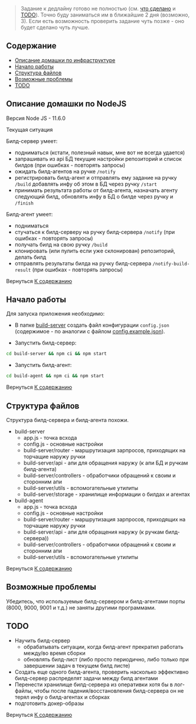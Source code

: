 > Задание к дедлайну готово не полностью (см. [что сделано](#about) и [TODO](#todo)). Точно буду заниматься им в ближайшие 2 дня (возможно, 3). Если есть возможность проверить задание чуть позже - оно будет сделано чуть лучше.

## Содержание  <a name = "content_table"></a>

- [Описание домашки по инфраструктуре](#about)
- [Начало работы](#getting_started)
- [Структура файлов](#file_tree)
- [Возможные проблемы](#problems)
- [TODO](#todo)

## Описание домашки по NodeJS <a name = "about"></a>

Версия Node JS - 11.6.0

Текущая ситуация 

Билд-сервер умеет:
 - подниматься (кстати, полезный навык, мне вот не всегда удается)
 - запрашивать из api БД текущие настройки репозиторий и список билдов (при ошибках -  повторять запросы)
 - ожидать билд-агентов на ручке `/notify`
 - регистрировать билд-агент и отправлять ему задание на ручку `/build` добавлять инфу об этом в БД через ручку `/start`
 - принимать результата работы от билд-агента, назначать агенту следующий билд, обновлять инфу в БД о билде через ручку и `/finish`

Билд-агент умеет: 
 - подниматься 
 - стучаться к билд-серверу на ручку билд-сервера `/notify` (при ошибках - повторять запросы)
 - получать билд на свою ручку `/build`
 - клонировать (или пулить если уже склонирован) репозиторий, делать билд
 - отправлять результаты билда на ручку билд-сервера `/notify-build-result` (при ошибках - повторять запросы)

Вернуться [К содержанию](#content_table)

## Начало работы <a name = "getting_started"></a>

Для запуска приложения необходимо:
- В папке [build-server](build-server) создать файл конфигурации `config.json` (содержимое - по аналогии с файлом [config.example.json](build-server/config.example.json)).

- Запустить билд-сервер:
```bash
cd build-server && npm ci && npm start
```

- Запустить билд-агент:
```bash
cd build-agent && npm ci && npm start
```

Вернуться [К содержанию](#content_table)

## Структура файлов <a name = "file_tree"></a>

Структура билд-сервера и билд-агента похожи.
- build-server
    - app.js - точка всхода
    - config.js - основные настройки
    - build-server/router - маршрутизация зарпросов, приходящих на торчащие наружу ручки
    - build-server/api - апи для обращения наружу (к апи БД и ручкам билд-агента)
    - build-server/controllers - обработчики обращений к своим и сторонним апи
    - build-server/utils - вспомогательные утилиты
    - build-server/storage - хранилище информации о билдах и агентах
- build-agent
    - app.js - точка всхода
    - config.js - основные настройки
    - build-server/router - маршрутизация зарпросов, приходящих на торчащие наружу ручки
    - build-server/api - апи для обращения наружу (к ручкам билд-сервера))
    - build-server/controllers - обработчики обращений к своим и сторонним апи
    - build-server/utils - вспомогательные утилиты

Вернуться [К содержанию](#content_table)

## Возможные проблемы <a name = "problems"></a>

Убедитесь, что используемые билд-сервером и билд-агентами порты (8000, 9000, 9001 и т.д.) не заняты другими программами.

## TODO <a name = "todo"></a>
- Научить билд-сервер
    - обрабатывать ситуации, когда билд-агент прекратил работать между/во время сборки
    - обновлять билд-лист (либо просто периодично, либо только при завершении задач в текущем билд листе) 
- Создать еще одного билд-агента, проверить насколько эффективно билд-сервер распределят задачи между билд агентами
- Перенести хранилище билд-сервера из оперативки хотя бы в лог-файлы, чтобы после падения/восстановления билд-сервера он не терял инфу о билд-агентах и сборках
- подготовить докер-образы
    
Вернуться [К содержанию](#content_table)
